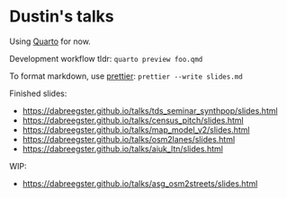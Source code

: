 # Dustin's talks

Using [Quarto](https://quarto.org) for now.

Development workflow tldr: `quarto preview foo.qmd`

To format markdown, use [prettier](https://prettier.io): `prettier --write slides.md`

Finished slides:

- https://dabreegster.github.io/talks/tds_seminar_synthpop/slides.html
- https://dabreegster.github.io/talks/census_pitch/slides.html
- https://dabreegster.github.io/talks/map_model_v2/slides.html
- https://dabreegster.github.io/talks/osm2lanes/slides.html
- https://dabreegster.github.io/talks/aiuk_ltn/slides.html

WIP:

- https://dabreegster.github.io/talks/asg_osm2streets/slides.html
